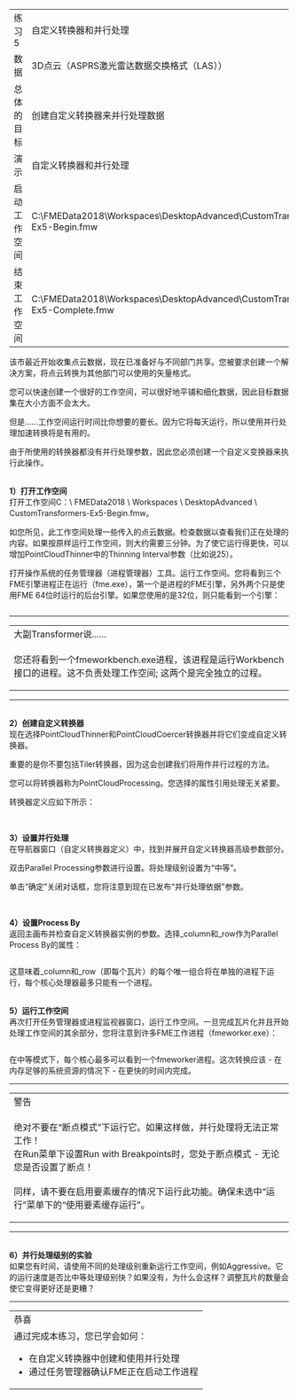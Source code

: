   <div id="readme" class="readme blob instapaper_body">
    <article class="markdown-body entry-content" itemprop="text">
<table>
<tbody><tr>
<td>
<i></i><font style="vertical-align: inherit;"><font style="vertical-align: inherit;">
练习5
</font></font></td>
<td><font style="vertical-align: inherit;"><font style="vertical-align: inherit;">
自定义转换器和并行处理
</font></font></td>
</tr>
<tr>
<td><font style="vertical-align: inherit;"><font style="vertical-align: inherit;">数据</font></font></td>
<td><font style="vertical-align: inherit;"><font style="vertical-align: inherit;">3D点云（ASPRS激光雷达数据交换格式（LAS））</font></font></td>
</tr>
<tr>
<td><font style="vertical-align: inherit;"><font style="vertical-align: inherit;">总体的目标</font></font></td>
<td><font style="vertical-align: inherit;"><font style="vertical-align: inherit;">创建自定义转换器来并行处理数据</font></font></td>
</tr>
<tr>
<td><font style="vertical-align: inherit;"><font style="vertical-align: inherit;">演示</font></font></td>
<td><font style="vertical-align: inherit;"><font style="vertical-align: inherit;">自定义转换器和并行处理</font></font></td>
</tr>
<tr>
<td><font style="vertical-align: inherit;"><font style="vertical-align: inherit;">启动工作空间</font></font></td>
<td><font style="vertical-align: inherit;"><font style="vertical-align: inherit;">C:\FMEData2018\Workspaces\DesktopAdvanced\CustomTransformers-Ex5-Begin.fmw
</font></font></td>
</tr>
<tr>
<td><font style="vertical-align: inherit;"><font style="vertical-align: inherit;">结束工作空间</font></font></td>
<td><font style="vertical-align: inherit;"><font style="vertical-align: inherit;">C:\FMEData2018\Workspaces\DesktopAdvanced\CustomTransformers-Ex5-Complete.fmw
</font></font></td>
</tr>
</tbody></table>
<p><font style="vertical-align: inherit;"><font style="vertical-align: inherit;">该市最近开始收集点云数据，现在已准备好与不同部门共享。</font><font style="vertical-align: inherit;">您被要求创建一个解决方案，将点云转换为其他部门可以使用的矢量格式。</font></font></p>
<p><font style="vertical-align: inherit;"><font style="vertical-align: inherit;">您可以快速创建一个很好的工作空间，可以很好地平铺和细化数据，因此目标数据集在大小方面不会太大。</font></font></p>
<p><font style="vertical-align: inherit;"><font style="vertical-align: inherit;">但是......工作空间运行时间比你想要的要长。</font><font style="vertical-align: inherit;">因为它将每天运行，所以使用并行处理加速转换将是有用的。</font></font></p>
<p><font style="vertical-align: inherit;"><font style="vertical-align: inherit;">由于所使用的转换器都没有并行处理参数，因此您必须创建一个自定义变换器来执行此操作。</font></font></p>
<p><br><strong><font style="vertical-align: inherit;"><font style="vertical-align: inherit;">1）打开工作空间</font></font></strong>
<br><font style="vertical-align: inherit;"><font style="vertical-align: inherit;">打开工作空间C：\ FMEData2018 \ Workspaces \ DesktopAdvanced \ CustomTransformers-Ex5-Begin.fmw。</font></font></p>
<p><font style="vertical-align: inherit;"><font style="vertical-align: inherit;">如您所见，此工作空间处理一些传入的点云数据。</font><font style="vertical-align: inherit;">检查数据以查看我们正在处理的内容。</font><font style="vertical-align: inherit;">如果按原样运行工作空间，则大约需要三分钟。</font><font style="vertical-align: inherit;">为了使它运行得更快，可以增加PointCloudThinner中的Thinning Interval参数（比如说25）。</font></font></p>
<p><font style="vertical-align: inherit;"><font style="vertical-align: inherit;">打开操作系统的任务管理器（进程管理器）工具。</font><font style="vertical-align: inherit;">运行工作空间。</font><font style="vertical-align: inherit;">您将看到三个FME引擎进程正在运行（fme.exe），第一个是进程的FME引擎，另外两个只是使用FME 64位时运行的后台引擎。</font><font style="vertical-align: inherit;">如果您使用的是32位，则只能看到一个引擎：</font></font></p>
<p><a target="_blank" href="https://github.com/safesoftware/FMETraining/blob/Desktop-Advanced-2018/DesktopAdvanced5CustomTransformers/Images/Img5.238.Ex5.FMEProcessTaskManager.png"><img src="./Images/Img5.238.Ex5.FMEProcessTaskManager.png" alt="" style="max-width:100%;"></a></p>
<hr>
<table>
<tbody><tr>
<td>
<i></i><font style="vertical-align: inherit;"><font style="vertical-align: inherit;">
大副Transformer说......
</font></font></td>
</tr>
<tr>
<td><font style="vertical-align: inherit;"><font style="vertical-align: inherit;">

您还将看到一个fmeworkbench.exe进程，该进程是运行Workbench接口的进程。</font><font style="vertical-align: inherit;">这不负责处理工作空间; </font><font style="vertical-align: inherit;">这两个是完全独立的过程。

</font></font></td>
</tr>
</tbody></table>
<hr>
<p><br><strong><font style="vertical-align: inherit;"><font style="vertical-align: inherit;">2）创建自定义转换器</font></font></strong>
<br><font style="vertical-align: inherit;"><font style="vertical-align: inherit;">现在选择PointCloudThinner和PointCloudCoercer转换器并将它们变成自定义转换器。</font></font></p>
<p><font style="vertical-align: inherit;"><font style="vertical-align: inherit;">重要的是你不要包括Tiler转换器，因为这会创建我们将用作并行过程的方法。</font></font></p>
<p><font style="vertical-align: inherit;"><font style="vertical-align: inherit;">您可以将转换器称为PointCloudProcessing。</font><font style="vertical-align: inherit;">您选择的属性引用处理无关紧要。</font></font></p>
<p><font style="vertical-align: inherit;"><font style="vertical-align: inherit;">转换器定义应如下所示：</font></font></p>
<p><a target="_blank" href="https://github.com/safesoftware/FMETraining/blob/Desktop-Advanced-2018/DesktopAdvanced5CustomTransformers/Images/Img5.239.Ex5.InitialCT.png"><img src="./Images/Img5.239.Ex5.InitialCT.png" alt="" style="max-width:100%;"></a></p>
<p><br><strong><font style="vertical-align: inherit;"><font style="vertical-align: inherit;">3）设置并行处理</font></font></strong>
<br><font style="vertical-align: inherit;"><font style="vertical-align: inherit;">在导航器窗口（自定义转换器定义）中，找到并展开自定义转换器高级参数部分。</font></font></p>
<p><font style="vertical-align: inherit;"><font style="vertical-align: inherit;">双击Parallel Processing参数进行设置。</font><font style="vertical-align: inherit;">将处理级别设置为“中等”。</font></font></p>
<p><font style="vertical-align: inherit;"><font style="vertical-align: inherit;">单击“确定”关闭对话框，您将注意到现在已发布“并行处理依据”参数。</font></font></p>
<p><a target="_blank" href="https://github.com/safesoftware/FMETraining/blob/Desktop-Advanced-2018/DesktopAdvanced5CustomTransformers/Images/Img5.240.Ex5.CTSetParallelProcessing.png"><img src="./Images/Img5.240.Ex5.CTSetParallelProcessing.png" alt="" style="max-width:100%;"></a></p>
<p><br><strong><font style="vertical-align: inherit;"><font style="vertical-align: inherit;">4）设置Process By</font></font></strong>
<br><font style="vertical-align: inherit;">返回主画布并检查自定义转换器实例的参数。</font><font style="vertical-align: inherit;">选择_column和_row作为Parallel Process By的属性：</font></p>
<p><a target="_blank" href="https://github.com/safesoftware/FMETraining/blob/Desktop-Advanced-2018/DesktopAdvanced5CustomTransformers/Images/Img5.241.Ex5.CTParallelProcessingGroupBy.png"><img src="./Images/Img5.241.Ex5.CTParallelProcessingGroupBy.png" alt="" style="max-width:100%;"></a></p>
<p><font style="vertical-align: inherit;"><font style="vertical-align: inherit;">这意味着_column和_row（即每个瓦片）的每个唯一组合将在单独的进程下运行，每个核心处理器最多只能有一个进程。</font></font></p>
<p><br><strong><font style="vertical-align: inherit;"><font style="vertical-align: inherit;">5）运行工作空间</font></font></strong>
<br><font style="vertical-align: inherit;">再次打开任务管理器或进程监视器窗口，运行工作空间。</font><font style="vertical-align: inherit;">一旦完成瓦片化并且开始处理工作空间的其余部分，您将注意到许多FME工作进程（fmeworker.exe）：</font></p>
<p><a target="_blank" href="https://github.com/safesoftware/FMETraining/blob/Desktop-Advanced-2018/DesktopAdvanced5CustomTransformers/Images/Img5.242.Ex5.CTParallelProcessingWorkers.png"><img src="./Images/Img5.242.Ex5.CTParallelProcessingWorkers.png" alt="" style="max-width:100%;"></a></p>
<p><font style="vertical-align: inherit;"><font style="vertical-align: inherit;">在中等模式下，每个核心最多可以看到一个fmeworker进程。</font><font style="vertical-align: inherit;">这次转换应该 - 在内存足够的系统资源的情况下 - 在更快的时间内完成。</font></font></p>
<hr>

<table>
<tbody><tr>
<td>
<i></i><font style="vertical-align: inherit;"><font style="vertical-align: inherit;">
警告
</font></font></td>
</tr>
<tr>
<td><font style="vertical-align: inherit;"><font style="vertical-align: inherit;">

绝对不要在“断点模式”下运行它。</font><font style="vertical-align: inherit;">如果这样做，并行处理将无法正常工作！
</font></font><br><font style="vertical-align: inherit;"><font style="vertical-align: inherit;">在Run菜单下设置Run with Breakpoints时，您处于断点模式 - 无论您是否设置了断点！
</font></font><br><br><font style="vertical-align: inherit;"><font style="vertical-align: inherit;">同样，请不要在启用要素缓存的情况下运行此功能。</font><font style="vertical-align: inherit;">确保未选中“运行”菜单下的“使用要素缓存运行”。

</font></font></td>
</tr>
</tbody></table>
<hr>
<p><br><strong><font style="vertical-align: inherit;"><font style="vertical-align: inherit;">6）并行处理级别的实验</font></font></strong>
<br><font style="vertical-align: inherit;"><font style="vertical-align: inherit;">如果您有时间，请使用不同的处理级别重新运行工作空间，例如Aggressive。</font><font style="vertical-align: inherit;">它的运行速度是否比中等处理级别快？</font><font style="vertical-align: inherit;">如果没有，为什么会这样？</font><font style="vertical-align: inherit;">调整瓦片的数量会使它变得更好还是更糟？</font></font></p>
<hr>
 
<table>
<tbody><tr>
<td>
<i></i><font style="vertical-align: inherit;"><font style="vertical-align: inherit;">
恭喜
</font></font></td>
</tr>
<tr>
<td><font style="vertical-align: inherit;"><font style="vertical-align: inherit;">
通过完成本练习，您已学会如何：
</font></font><ul><li><font style="vertical-align: inherit;"><font style="vertical-align: inherit;">在自定义转换器中创建和使用并行处理</font></font></li>
<li><font style="vertical-align: inherit;"><font style="vertical-align: inherit;">通过任务管理器确认FME正在启动工作进程</font></font></li></ul>

</td>
</tr>
</tbody></table>
</article>
  </div>
